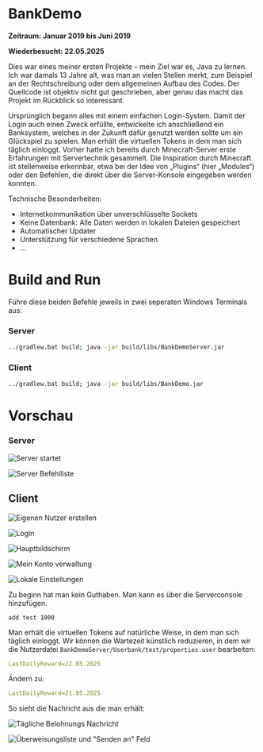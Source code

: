 # BankDemo

**Zeitraum: Januar 2019 bis Juni 2019**

**Wiederbesucht: 22.05.2025**

Dies war eines meiner ersten Projekte – mein Ziel war es, Java zu lernen.
Ich war damals 13 Jahre alt, was man an vielen Stellen merkt,
zum Beispiel an der Rechtschreibung oder dem allgemeinen Aufbau des Codes.
Der Quellcode ist objektiv nicht gut geschrieben,
aber genau das macht das Projekt im Rückblick so interessant.

Ursprünglich begann alles mit einem einfachen Login-System.
Damit der Login auch einen Zweck erfüllte, entwickelte ich anschließend ein Banksystem,
welches in der Zukunft dafür genutzt werden sollte um ein Glückspiel zu spielen.
Man erhält die virtuellen Tokens in dem man sich täglich einloggt.
Vorher hatte ich bereits durch Minecraft-Server erste Erfahrungen mit Servertechnik gesammelt.
Die Inspiration durch Minecraft ist stellenweise erkennbar,
etwa bei der Idee von „Plugins“ (hier „Modules“) oder den Befehlen,
die direkt über die Server-Konsole eingegeben werden konnten.

Technische Besonderheiten:

- Internetkommunikation über unverschlüsselte Sockets
- Keine Datenbank: Alle Daten werden in lokalen Dateien gespeichert
- Automatischer Updater
- Unterstützung für verschiedene Sprachen
- ...

# Build and Run

Führe diese beiden Befehle jeweils in zwei seperaten Windows Terminals aus:

### Server

```bash
../gradlew.bat build; java -jar build/libs/BankDemoServer.jar
```

### Client

```bash
../gradlew.bat build; java -jar build/libs/BankDemo.jar
```

# Vorschau

### Server

![Server startet](screenshots/server_startup.png)

![Server Befehlliste](screenshots/server_help.png)

## Client

![Eigenen Nutzer erstellen](screenshots/create_user.png)

![Login](screenshots/login.png)

![Hauptbildschirm](screenshots/home.png)

![Mein Konto verwaltung](screenshots/my_account.png)

![Lokale Einstellungen](screenshots/settings.png)

Zu beginn hat man kein Guthaben. Man kann es über die Serverconsole hinzufügen.

```
add test 1000
```

Man erhält die virtuellen Tokens auf natürliche Weise, in dem man sich täglich einloggt.
Wir können die Wartezeit künstlich reduzieren, in dem wir die Nutzerdatei
`BankDemoServer/Userbank/test/properties.user` bearbeiten:

```yml
LastDailyReward=22.05.2025
```

Ändern zu:

```yml
LastDailyReward=21.05.2025
```

So sieht die Nachricht aus die man erhält:

![Tägliche Belohnungs Nachricht](screenshots/daily_signin.png)

![Überweisungsliste und "Senden an" Feld](screenshots/balance.png)
